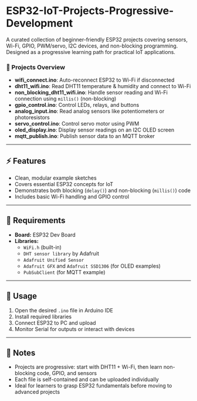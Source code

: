# ESP32-IoT-Projects-Progressive-Development
A curated collection of beginner-friendly ESP32 projects covering sensors, Wi-Fi, GPIO, PWM/servo, I2C devices, and non-blocking programming. Designed as a progressive learning path for practical IoT applications.

### 📁 Projects Overview

- **wifi_connect.ino**: Auto-reconnect ESP32 to Wi-Fi if disconnected
- **dht11_wifi.ino**: Read DHT11 temperature & humidity and connect to Wi-Fi
- **non_blocking_dht11_wifi.ino**: Handle sensor reading and Wi-Fi connection using `millis()` (non-blocking)
- **gpio_control.ino**: Control LEDs, relays, and buttons
- **analog_input.ino**: Read analog sensors like potentiometers or photoresistors
- **servo_control.ino**: Control servo motor using PWM
- **oled_display.ino**: Display sensor readings on an I2C OLED screen
- **mqtt_publish.ino**: Publish sensor data to an MQTT broker

---

## ⚡ Features

- Clean, modular example sketches  
- Covers essential ESP32 concepts for IoT  
- Demonstrates both blocking (`delay()`) and non-blocking (`millis()`) code  
- Includes basic Wi-Fi handling and GPIO control  

---

## 📝 Requirements

- **Board:** ESP32 Dev Board  
- **Libraries:**  
  - `WiFi.h` (built-in)  
  - `DHT sensor library` by Adafruit  
  - `Adafruit Unified Sensor`  
  - `Adafruit GFX` and `Adafruit SSD1306` (for OLED examples)  
  - `PubSubClient` (for MQTT example)

---

## 🚀 Usage

1. Open the desired `.ino` file in Arduino IDE  
2. Install required libraries  
3. Connect ESP32 to PC and upload  
4. Monitor Serial for outputs or interact with devices

---

## 📌 Notes

- Projects are progressive: start with DHT11 + Wi-Fi, then learn non-blocking code, GPIO, and sensors  
- Each file is self-contained and can be uploaded individually  
- Ideal for learners to grasp ESP32 fundamentals before moving to advanced projects 
